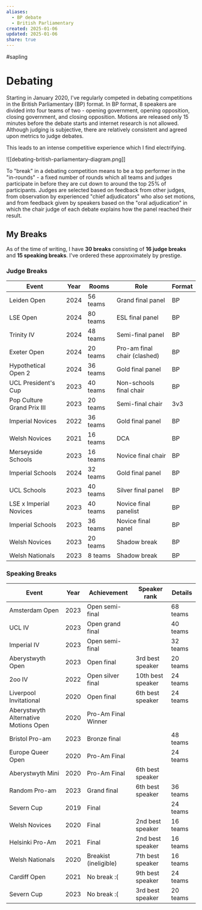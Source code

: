 ```yaml
---
aliases:
  - BP debate
  - British Parliamentary
created: 2025-01-06
updated: 2025-01-06
share: true
---
```

#sapling
# Debating

Starting in January 2020, I've regularly competed in debating competitions in the British Parliamentary (BP) format. In BP format, 8 speakers are divided into four teams of two - opening government, opening opposition, closing government, and closing opposition. Motions are released only 15 minutes before the debate starts and internet research is not allowed. Although judging is subjective, there are relatively consistent and agreed upon metrics to judge debates.

This leads to an intense competitive experience which I find electrifying. 

![[debating-british-parliamentary-diagram.png]]

To "break" in a debating competition means to be a top performer in the "in-rounds" - a fixed number of rounds which all teams and judges participate in before they are cut down to around the top 25% of participants. Judges are selected based on feedback from other judges, from observation by experienced "chief adjudicators" who also set motions, and from feedback given by speakers based on the "oral adjudication" in which the chair judge of each debate explains how the panel reached their result. 

## My Breaks

As of the time of writing, I have **30 breaks** consisting of **16 judge breaks** and **15 speaking breaks**. I've ordered these approximately by prestige.
### Judge Breaks

| Event                      | Year | Rooms    | Role                         | Format |
| -------------------------- | ---- | -------- | ---------------------------- | ------ |
| Leiden Open                | 2024 | 56 teams | Grand final panel            | BP     |
| LSE Open                   | 2024 | 80 teams | ESL final panel              | BP     |
| Trinity IV                 | 2024 | 48 teams | Semi-final panel             | BP     |
| Exeter Open                | 2024 | 20 teams | Pro-am final chair (clashed) | BP     |
| Hypothetical Open 2        | 2024 | 36 teams | Gold final panel             | BP     |
| UCL President's Cup        | 2023 | 40 teams | Non-schools final chair      | BP     |
| Pop Culture Grand Prix III | 2023 | 20 teams | Semi-final chair             | 3v3    |
| Imperial Novices           | 2022 | 36 teams | Gold final panel             | BP     |
| Welsh Novices              | 2021 | 16 teams | DCA                          | BP     |
| Merseyside Schools         | 2023 | 16 teams | Novice final chair           | BP     |
| Imperial Schools           | 2024 | 32 teams | Gold final panel             | BP     |
| UCL Schools                | 2023 | 40 teams | Silver final panel           | BP     |
| LSE x Imperial Novices     | 2023 | 40 teams | Novice final panelist        | BP     |
| Imperial Schools           | 2023 | 36 teams | Novice final panel           | BP     |
| Welsh Novices              | 2023 | 20 teams | Shadow break                 | BP     |
| Welsh Nationals            | 2023 | 8 teams  | Shadow break                 | BP     |

### Speaking Breaks

| Event                                | Year | Achievement           | Speaker rank      | Details  |
| ------------------------------------ | ---- | --------------------- | ----------------- | -------- |
| Amsterdam Open                       | 2023 | Open semi-final       |                   | 68 teams |
| UCL IV                               | 2023 | Open grand final      |                   | 40 teams |
| Imperial IV                          | 2023 | Open semi-final       |                   | 32 teams |
| Aberystwyth Open                     | 2023 | Open final            | 3rd best speaker  | 20 teams |
| 2oo IV                               | 2022 | Open silver final     | 10th best speaker | 24 teams |
| Liverpool Invitational               | 2020 | Open final            | 6th best speaker  | 24 teams |
| Aberystwyth Alternative Motions Open | 2020 | Pro-Am Final Winner   |                   |          |
| Bristol Pro-am                       | 2023 | Bronze final          |                   | 48 teams |
| Europe Queer Open                    | 2020 | Pro-Am Final          |                   | 24 teams |
| Aberystwyth Mini                     | 2020 | Pro-Am Final          | 6th best speaker  |          |
| Random Pro-am                        | 2023 | Grand final           | 6th best speaker  | 36 teams |
| Severn Cup                           | 2019 | Final                 |                   | 24 teams |
| Welsh Novices                        | 2020 | Final                 | 2nd best speaker  | 16 teams |
| Helsinki Pro-Am                      | 2021 | Final                 | 2nd best speaker  | 16 teams |
| Welsh Nationals                      | 2020 | Breakist (ineligible) | 7th best speaker  | 16 teams |
| Cardiff Open                         | 2021 | No break :(           | 9th best speaker  | 24 teams |
| Severn Cup                           | 2023 | No break :(           | 3rd best speaker  | 20 teams |
